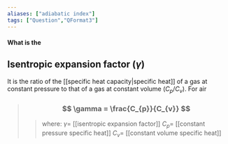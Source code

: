 ```yaml
---
aliases: ["adiabatic index"]
tags: ["Question","QFormat3"]
---
```


#### What is the
## Isentropic expansion factor ($\gamma$)
It is the ratio of the [[specific heat capacity|specific heat]] of a gas at constant pressure to that of a gas at constant volume $(C_{p}/C_{v})$. 
For air

> ### $$ \gamma = \frac{C_{p}}{C_{v}} $$ 
>> where:
>> $\gamma=$ [[isentropic expansion factor]]
>> $C_{p}=$ [[constant pressure specific heat]]
>> $C_{v}=$ [[constant volume specific heat]]